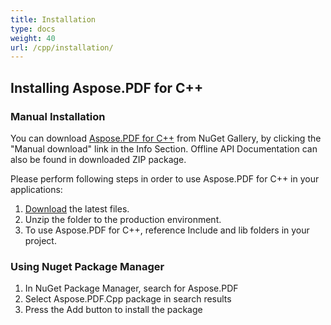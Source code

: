 ```yaml
---
title: Installation
type: docs
weight: 40
url: /cpp/installation/
---
```


## **Installing Aspose.PDF for C++**
### **Manual Installation**
You can download [Aspose.PDF for C++](https://www.nuget.org/packages/Aspose.PDF.Cpp/) from NuGet Gallery, by clicking the "Manual download" link in the Info Section. Offline API Documentation can also be found in downloaded ZIP package.

Please perform following steps in order to use Aspose.PDF for C++ in your applications:

1. [Download](https://www.nuget.org/packages/Aspose.PDF.Cpp/) the latest files.
1. Unzip the folder to the production environment.
1. To use Aspose.PDF for C++, reference Include and lib folders in your project.
### **Using Nuget Package Manager**
1. In NuGet Package Manager, search for Aspose.PDF
1. Select Aspose.PDF.Cpp package in search results
1. Press the Add button to install the package
